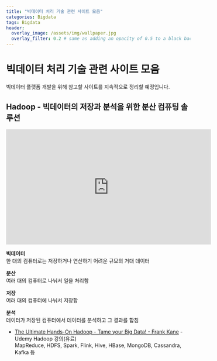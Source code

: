 ```yaml
---
title: "빅데이터 처리 기술 관련 사이트 모음"
categories: Bigdata
tags: Bigdata
header:
  overlay_image: /assets/img/wallpaper.jpg
  overlay_filter: 0.2 # same as adding an opacity of 0.5 to a black background
---
```


# 빅데이터 처리 기술 관련 사이트 모음

빅데이터 플랫폼 개발을 위해 참고할 사이트를 지속적으로 정리할 예정입니다.

## Hadoop - 빅데이터의 저장과 분석을 위한 분산 컴퓨팅 솔루션

<iframe width="560" height="315" src="https://www.youtube.com/embed/HCR1ILMROfI" frameborder="0" allow="accelerometer; autoplay; encrypted-media; gyroscope; picture-in-picture" allowfullscreen></iframe>

**빅데이터**  
한 대의 컴퓨터로는 저장하거나 연산하기 어려운 규모의 거대 데이터

**분산**  
여러 대의 컴퓨터로 나눠서 일을 처리함

**저장**  
여러 대의 컴퓨터에 나눠서 저장함

**분석**  
데이터가 저장된 컴퓨터에서 데이터를 분석하고 그 결과를 합침

- [The Ultimate Hands-On Hadoop - Tame your Big Data! - Frank Kane](https://www.udemy.com/course/the-ultimate-hands-on-hadoop-tame-your-big-data/) - Udemy Hadoop 강의(유료)  
MapReduce, HDFS, Spark, Flink, Hive, HBase, MongoDB, Cassandra, Kafka 등
